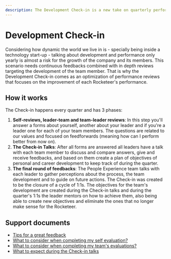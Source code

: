 ```yaml
---
description: The Development Check-in is a new take on quarterly performance reviews.
---
```


# Development Check-in

Considering how dynamic the world we live in is - specially being inside a technology start-up - talking about development and performance only yearly is almost a risk for the growth of the company and its members. This scenario needs continuous feedbacks combined with in depth reviews targeting the development of the team member. That is why the Development Check-in comes as an optimization of performance reviews that focuses on the improvement of each Rocketeer's performance.

## How it works

The Check-in happens every quarter and has 3 phases: 

1.  **Self-reviews, leader-team and team-leader reviews**: In this step you'll answer a forms about yourself, another about your leader and if you're a leader one for each of your team members. The questions are related to our values and focused on feedforwards \(meaning how can I perform better from now on\).
2. **The Check-in Talks**: After all forms are answered all leaders have a talk with each team member to discuss and compare answers, give and receive feedbacks, and based on them create a plan of objectives of personal and career development to keep track of during the quarter. 
3. **The final round of feedbacks**: The People Experience team talks with each leader to gather perceptions about the process, the team development and to guide on future actions. The Check-in was created to be the closure of a cycle of 1:1s. The objectives for the team's development are created during the Check-in talks and during the quarter's 1:1s the leader mentors on how to achieve them, also being able to create new objectives and eliminate the ones that no longer make sense for the Rocketeer.

## Support documents

* [Tips for a great feedback](https://drive.google.com/file/d/1ueHTzDSsQXe9oBs5vDek8-x3AJ0n1kGB/view?usp=sharing)
* [What to consider when completing my self evaluation?](https://docs.google.com/document/d/1qKf6xQAKg7C3GCxw2dlcxRgQEHIvwtMizhmo4zWDCe4/edit?usp=sharing)
* [What to consider when completing my team's evaluations?](https://docs.google.com/document/d/1s63JT9eYLlhxoxvi3FjPPZUzlNxjlR1db7unSGO13BM/edit?usp=sharing)
* [What to expect during the Check-in talks](https://docs.google.com/document/d/1_2OGwNdv4HjiLuOGxOHDTE7_Bmmor6VaeBFfrsHCxKM/edit?usp=sharing)

